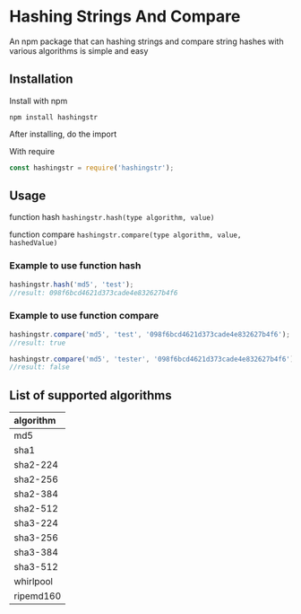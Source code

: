 # Hashing Strings And Compare

An npm package that can hashing strings and compare string hashes with various algorithms is simple and easy

## Installation
Install with npm
```console
npm install hashingstr
```

After installing, do the import

With require
```javascript
const hashingstr = require('hashingstr');
```

## Usage

function hash `hashingstr.hash(type algorithm, value)`

function compare `hashingstr.compare(type algorithm, value, hashedValue)`

### Example to use function hash
```javascript
hashingstr.hash('md5', 'test');
//result: 098f6bcd4621d373cade4e832627b4f6
```

### Example to use function compare
```javascript
hashingstr.compare('md5', 'test', '098f6bcd4621d373cade4e832627b4f6');
//result: true

hashingstr.compare('md5', 'tester', '098f6bcd4621d373cade4e832627b4f6');
//result: false
```

## List of supported algorithms
| algorithm |
| :-------- |
| md5 |
| sha1 |
| sha2-224 |
| sha2-256 |
| sha2-384 |
| sha2-512 |
| sha3-224 |
| sha3-256 |
| sha3-384 |
| sha3-512 |
| whirlpool |
| ripemd160 |
